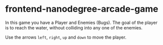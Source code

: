 frontend-nanodegree-arcade-game
===============================

In this game you have a Player and Enemies (Bugs).
The goal of the player is to reach the water, without colliding into any one of the enemies.

Use the arrows `left`, `right`, `up` and `down` to move the player.
